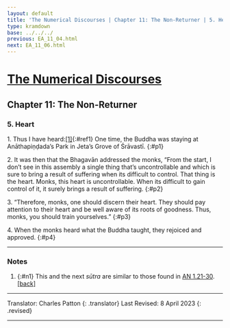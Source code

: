 ```yaml
---
layout: default
title: 'The Numerical Discourses | Chapter 11: The Non-Returner | 5. Heart'
type: kramdown
base: ../../../
previous: EA_11_04.html
next: EA_11_06.html
---
```


# [The Numerical Discourses](../index.html)
## Chapter 11: The Non-Returner
### 5. Heart

1\. Thus I have heard:[\[1\]](#n1){:#ref1} One time, the Buddha was staying at Anāthapiṇḍada’s Park in Jeta’s Grove of Śrāvastī.
{:#p1}

2\. It was then that the Bhagavān addressed the monks, “From the start, I don’t see in this assembly a single thing that’s uncontrollable and which is sure to bring a result of suffering when its difficult to control. That thing is the heart. Monks, this heart is uncontrollable. When its difficult to gain control of it, it surely brings a result of suffering.
{:#p2}

3\. “Therefore, monks, one should discern their heart. They should pay attention to their heart and be well aware of its roots of goodness. Thus, monks, you should train yourselves.”
{:#p3}

4\. When the monks heard what the Buddha taught, they rejoiced and approved.
{:#p4}

---

### Notes

1. {:#n1} This and the next <em>sūtra</em> are similar to those found in <a href="https://suttacentral.net/an1.21-30/en/sujato" target="_blank">AN 1.21-30</a>. [\[back\]](#ref1)
---

Translator: Charles Patton
{: .translator}
Last Revised: 8 April 2023
{: .revised}

---